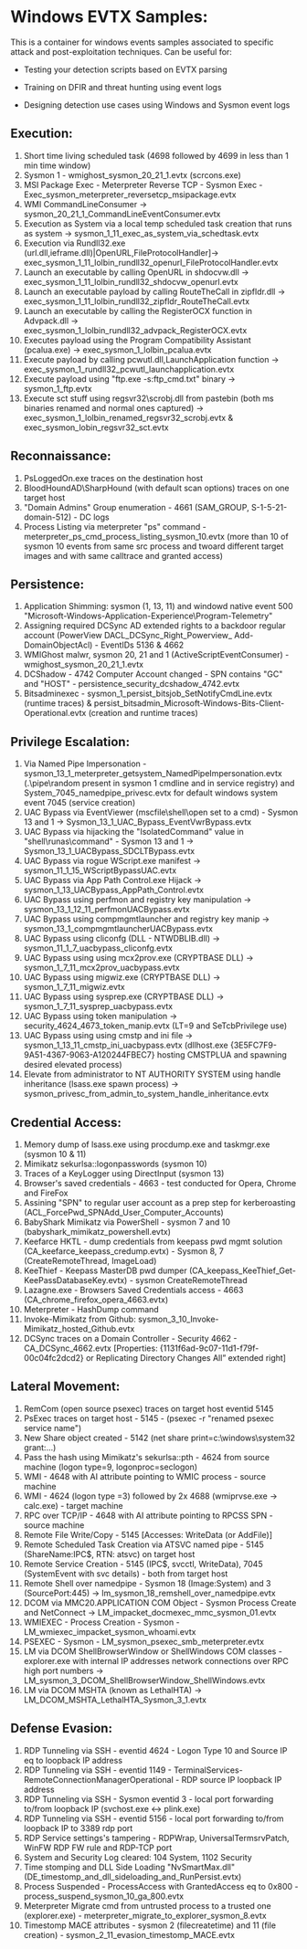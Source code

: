 # Windows EVTX Samples:

This is a container for windows events samples associated to specific attack and post-exploitation techniques. 
Can be useful for:

- Testing your detection scripts based on EVTX parsing

- Training on DFIR and threat hunting using event logs

- Designing detection use cases using Windows and Sysmon event logs

## Execution:
1. Short time living scheduled task (4698 followed by 4699 in less than 1 min time window)
2. Sysmon 1 - wmighost_sysmon_20_21_1.evtx (scrcons.exe)
3. MSI Package Exec - Meterpreter Reverse TCP - Sysmon Exec - Exec_sysmon_meterpreter_reversetcp_msipackage.evtx
4. WMI CommandLineConsumer -> sysmon_20_21_1_CommandLineEventConsumer.evtx
5. Execution as System via a local temp scheduled task creation that runs as system -> sysmon_1_11_exec_as_system_via_schedtask.evtx
6. Execution via Rundll32.exe (url.dll,ieframe.dll)|OpenURL,FileProtocolHandler]-> exec_sysmon_1_11_lolbin_rundll32_openurl_FileProtocolHandler.evtx
7. Launch an executable by calling OpenURL in shdocvw.dll -> exec_sysmon_1_11_lolbin_rundll32_shdocvw_openurl.evtx
8. Launch an executable payload by calling RouteTheCall in zipfldr.dll -> exec_sysmon_1_11_lolbin_rundll32_zipfldr_RouteTheCall.evtx
9. Launch an executable by calling the RegisterOCX function in Advpack.dll -> exec_sysmon_1_lolbin_rundll32_advpack_RegisterOCX.evtx
10. Executes payload using the Program Compatibility Assistant (pcalua.exe) -> exec_sysmon_1_lolbin_pcalua.evtx
11. Execute payload by calling pcwutl.dll,LaunchApplication function -> exec_sysmon_1_rundll32_pcwutl_launchapplication.evtx
12. Execute payload using "ftp.exe -s:ftp_cmd.txt" binary -> sysmon_1_ftp.evtx
13. Execute sct stuff using regsvr32\scrobj.dll from pastebin (both ms binaries renamed and normal ones captured) -> exec_sysmon_1_lolbin_renamed_regsvr32_scrobj.evtx & exec_sysmon_lobin_regsvr32_sct.evtx
 

## Reconnaissance:
1. PsLoggedOn.exe traces on the destination host
2. BloodHoundAD\SharpHound (with default scan options) traces on one target host
3. "Domain Admins" Group enumeration - 4661 (SAM_GROUP, S-1-5-21-domain-512) - DC logs
4. Process Listing via meterpreter "ps" command - meterpreter_ps_cmd_process_listing_sysmon_10.evtx (more than 10 of sysmon 10 events from same src process and twoard different target images and with same calltrace and granted access)

## Persistence:
1. Application Shimming: sysmon (1, 13, 11) and windowd native event 500 "Microsoft-Windows-Application-Experience\Program-Telemetry"
2. Assigning required DCSync AD extended rights to a backdoor regular account (PowerView DACL_DCSync_Right_Powerview_ Add-DomainObjectAcl) - EventIDs 5136 & 4662
3. WMIGhost malwr, sysmon 20, 21 and 1 (ActiveScriptEventConsumer) - wmighost_sysmon_20_21_1.evtx
4. DCShadow - 4742 Computer Account changed - SPN contains "GC\" and "HOST\" - persistence_security_dcshadow_4742.evtx
5. Bitsadminexec - sysmon_1_persist_bitsjob_SetNotifyCmdLine.evtx (runtime traces)	& persist_bitsadmin_Microsoft-Windows-Bits-Client-Operational.evtx (creation and runtime traces)

## Privilege Escalation:
1. Via Named Pipe Impersonation - sysmon_13_1_meterpreter_getsystem_NamedPipeImpersonation.evtx (.\\pipe\random present in sysmon 1 cmdline and in service registry) and System_7045_namedpipe_privesc.evtx for default windows system event 7045 (service creation)
2. UAC Bypass via EventViewer (mscfile\shell\open set to a cmd) - Sysmon 13 and 1 -> Sysmon_13_1_UAC_Bypass_EventVwrBypass.evtx
3. UAC Bypass via hijacking the "IsolatedCommand" value in "shell\runas\command" - Sysmon 13 and 1 -> Sysmon_13_1_UACBypass_SDCLTBypass.evtx
4. UAC Bypass via rogue WScript.exe manifest -> sysmon_11_1_15_WScriptBypassUAC.evtx
5. UAC Bypass via App Path Control.exe Hijack -> sysmon_1_13_UACBypass_AppPath_Control.evtx
6. UAC Bypass using perfmon and registry key manipulation -> sysmon_13_1_12_11_perfmonUACBypass.evtx
7. UAC Bypass using compmgmtlauncher and registry key manip -> sysmon_13_1_compmgmtlauncherUACBypass.evtx
8. UAC Bypass using cliconfg (DLL - NTWDBLIB.dll) -> sysmon_11_1_7_uacbypass_cliconfg.evtx
9. UAC Bypass using using mcx2prov.exe (CRYPTBASE DLL) -> sysmon_1_7_11_mcx2prov_uacbypass.evtx
10. UAC Bypass using migwiz.exe (CRYPTBASE DLL) -> sysmon_1_7_11_migwiz.evtx
11. UAC Bypass using sysprep.exe (CRYPTBASE DLL) -> sysmon_1_7_11_sysprep_uacbypass.evtx
12. UAC Bypass using token manipulation -> security_4624_4673_token_manip.evtx (LT=9 and SeTcbPrivilege use)
13. UAC Bypass using using cmstp and ini file -> sysmon_1_13_11_cmstp_ini_uacbypass.evtx (dllhost.exe {3E5FC7F9-9A51-4367-9063-A120244FBEC7} hosting CMSTPLUA and spawning desired elevated process)
14. Elevate from administrator to NT AUTHORITY SYSTEM using handle inheritance (lsass.exe spawn process) -> sysmon_privesc_from_admin_to_system_handle_inheritance.evtx

## Credential Access:
1. Memory dump of lsass.exe using procdump.exe and taskmgr.exe (sysmon 10 & 11)
2. Mimikatz sekurlsa::logonpasswords (sysmon 10)
3. Traces of a KeyLogger using DirectInput (sysmon 13)
4. Browser's saved credentials - 4663 - test conducted for Opera, Chrome and FireFox
5. Assining "SPN" to regular user account as a prep step for kerberoasting (ACL_ForcePwd_SPNAdd_User_Computer_Accounts)
6. BabyShark Mimikatz via PowerShell - sysmon 7 and 10 (babyshark_mimikatz_powershell.evtx)
7. Keefarce HKTL - dump credentials from keepass pwd mgmt solution (CA_keefarce_keepass_credump.evtx) - Sysmon 8, 7 (CreateRemoteThread, ImageLoad)
8. KeeThief - Keepass MasterDB pwd dumper (CA_keepass_KeeThief_Get-KeePassDatabaseKey.evtx) - sysmon CreateRemoteThread 
9. Lazagne.exe - Browsers Saved Credentials access - 4663 (CA_chrome_firefox_opera_4663.evtx) 
10. Meterpreter - HashDump command
11. Invoke-Mimikatz from Github: sysmon_3_10_Invoke-Mimikatz_hosted_Github.evtx
12. DCSync traces on a Domain Controller - Security 4662 - CA_DCSync_4662.evtx [Properties: {1131f6ad-9c07-11d1-f79f-00c04fc2dcd2}
or Replicating Directory Changes All” extended right]
## Lateral Movement:
1. RemCom (open source psexec) traces on target host eventid 5145
2. PsExec traces on target host - 5145 - (psexec -r "renamed psexec service name")
3. New Share object created - 5142 (net share print=c:\windows\system32 grant:...) 
4. Pass the hash using Mimikatz's sekurlsa::pth - 4624 from source machine (logon type=9, logonproc=seclogon)
5. WMI - 4648 with AI attribute pointing to WMIC process - source machine
6. WMI - 4624 (logon type =3) followed by 2x 4688 (wmiprvse.exe -> calc.exe) - target machine 
7. RPC over TCP/IP - 4648 with AI attribute pointing to RPCSS SPN - source machine
8. Remote File Write/Copy - 5145 [Accesses: WriteData (or AddFile)]
9. Remote Scheduled Task Creation via ATSVC named pipe - 5145 (ShareName:IPC$, RTN: atsvc) on target host
10. Remote Service Creation - 5145 (IPC$, svcctl, WriteData), 7045 (SystemEvent with svc details) - both from target host
11. Remote Shell over namedpipe - Sysmon 18 (Image:System) and 3 (SourcePort:445) -> lm_sysmon_18_remshell_over_namedpipe.evtx 
12. DCOM via MMC20.APPLICATION COM Object - Sysmon Process Create and NetConnect -> LM_impacket_docmexec_mmc_sysmon_01.evtx
13. WMIEXEC - Process Creation - Sysmon - LM_wmiexec_impacket_sysmon_whoami.evtx
14. PSEXEC - Sysmon - LM_sysmon_psexec_smb_meterpreter.evtx
15. LM via DCOM ShellBrowserWindow or ShellWindows COM classes - explorer.exe with internal IP addresses network connections over RPC high port numbers -> LM_sysmon_3_DCOM_ShellBrowserWindow_ShellWindows.evtx
16. LM via DCOM MSHTA (known as LethalHTA) -> LM_DCOM_MSHTA_LethalHTA_Sysmon_3_1.evtx

## Defense Evasion:
1. RDP Tunneling via SSH - eventid 4624 - Logon Type 10 and Source IP eq to loopback IP address
2. RDP Tunneling via SSH - eventid 1149 - TerminalServices-RemoteConnectionManagerOperational - RDP source IP loopback IP address
3. RDP Tunneling via SSH - Sysmon eventid 3 - local port forwarding to/from loopback IP (svchost.exe <-> plink.exe)
4. RDP Tunneling via SSH - eventid 5156 - local port forwarding to/from loopback IP to 3389 rdp port
5. RDP Service settings's tampering - RDPWrap, UniversalTermsrvPatch, WinFW RDP FW rule and RDP-TCP port
6. System and Security Log cleared: 104 System, 1102 Security
7. Time stomping and DLL Side Loading "NvSmartMax.dll" (DE_timestomp_and_dll_sideloading_and_RunPersist.evtx)
8. Process Suspended - ProcessAccess with GrantedAccess eq to 0x800 - process_suspend_sysmon_10_ga_800.evtx
9. Meterpreter Migrate cmd from untrusted process to a trusted one (explorer.exe) - meterpreter_migrate_to_explorer_sysmon_8.evtx
10. Timestomp MACE attributes - sysmon 2 (filecreatetime) and 11 (file creation) - sysmon_2_11_evasion_timestomp_MACE.evtx
